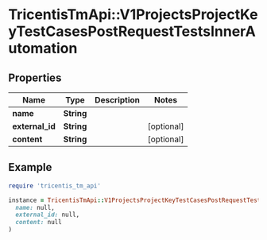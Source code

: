 # TricentisTmApi::V1ProjectsProjectKeyTestCasesPostRequestTestsInnerAutomation

## Properties

| Name | Type | Description | Notes |
| ---- | ---- | ----------- | ----- |
| **name** | **String** |  |  |
| **external_id** | **String** |  | [optional] |
| **content** | **String** |  | [optional] |

## Example

```ruby
require 'tricentis_tm_api'

instance = TricentisTmApi::V1ProjectsProjectKeyTestCasesPostRequestTestsInnerAutomation.new(
  name: null,
  external_id: null,
  content: null
)
```

